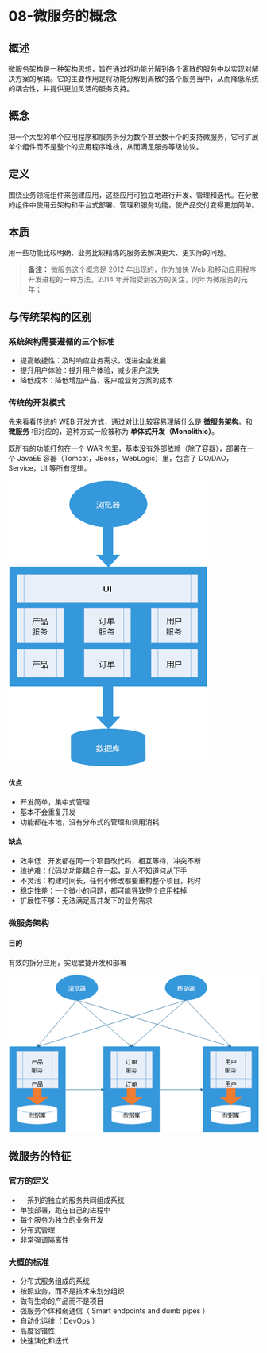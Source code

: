 # 08-微服务的概念



## 概述

微服务架构是一种架构思想，旨在通过将功能分解到各个离散的服务中以实现对解决方案的解耦。它的主要作用是将功能分解到离散的各个服务当中，从而降低系统的耦合性，并提供更加灵活的服务支持。

## 概念

把一个大型的单个应用程序和服务拆分为数个甚至数十个的支持微服务，它可扩展单个组件而不是整个的应用程序堆栈，从而满足服务等级协议。

## 定义

围绕业务领域组件来创建应用，这些应用可独立地进行开发、管理和迭代。在分散的组件中使用云架构和平台式部署、管理和服务功能，使产品交付变得更加简单。

## 本质

用一些功能比较明确、业务比较精练的服务去解决更大、更实际的问题。

> **备注：** 微服务这个概念是 2012 年出现的，作为加快 Web 和移动应用程序开发进程的一种方法，2014 年开始受到各方的关注，同年为微服务的元年；

## 与传统架构的区别

### 系统架构需要遵循的三个标准

- 提高敏捷性：及时响应业务需求，促进企业发展
- 提升用户体验：提升用户体验，减少用户流失
- 降低成本：降低增加产品、客户或业务方案的成本

### 传统的开发模式

先来看看传统的 WEB 开发方式，通过对比比较容易理解什么是 **微服务架构**。和 **微服务** 相对应的，这种方式一般被称为 **单体式开发（Monolithic）**。

既所有的功能打包在一个 WAR 包里，基本没有外部依赖（除了容器），部署在一个 JavaEE 容器（Tomcat，JBoss，WebLogic）里，包含了 DO/DAO，Service，UI 等所有逻辑。

![img](./assets/2a2c2f8bebfa89e.png)

#### 优点

- 开发简单，集中式管理
- 基本不会重复开发
- 功能都在本地，没有分布式的管理和调用消耗

#### 缺点

- 效率低：开发都在同一个项目改代码，相互等待，冲突不断
- 维护难：代码功功能耦合在一起，新人不知道何从下手
- 不灵活：构建时间长，任何小修改都要重构整个项目，耗时
- 稳定性差：一个微小的问题，都可能导致整个应用挂掉
- 扩展性不够：无法满足高并发下的业务需求

### 微服务架构

#### 目的

有效的拆分应用，实现敏捷开发和部署

![img](./assets/708f3ace0865f73.png)

## 微服务的特征

### 官方的定义

- 一系列的独立的服务共同组成系统
- 单独部署，跑在自己的进程中
- 每个服务为独立的业务开发
- 分布式管理
- 非常强调隔离性

### 大概的标准

- 分布式服务组成的系统
- 按照业务，而不是技术来划分组织
- 做有生命的产品而不是项目
- 强服务个体和弱通信（ Smart endpoints and dumb pipes ）
- 自动化运维（ DevOps ）
- 高度容错性
- 快速演化和迭代